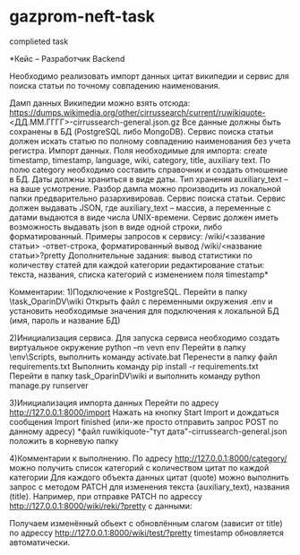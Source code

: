 # gazprom-neft-task
complieted task

*Кейс – Разработчик Backend 	

Необходимо реализовать импорт данных цитат википедии и сервис для поиска статьи по точному совпадению наименования.
	
Дамп данных Википедии можно взять отсюда: https://dumps.wikimedia.org/other/cirrussearch/current/ruwikiquote-<ДД.ММ.ГГГГ>-cirrussearch-general.json.gz Все данные должны быть сохранены в БД (PostgreSQL либо MongoDB). Сервис поиска статьи должен искать статью по полному совпадению наименования без учета регистра. 
Импорт данных. Поля необходимые для импорта: create timestamp, timestamp, language, wiki, category, title, auxiliary text. По полю category необходимо составить справочник и создать отношение в БД. Даты должны храниться в виде даты. Тип хранения auxiliary_text – на ваше усмотрение. Разбор дампа можно производить из локальной папки предварительно разархивировав.
	Сервис поиска статьи. Сервис должен выдавать JSON, где auxiliary_text – массив, а переменные с датами выдаются в виде числа UNIX-времени. Сервис должен иметь возможность выдавать json в виде одной строки, либо форматированный.
Примеры запросов к сервису: /wiki/<зазвание статьи> -ответ-строка, форматированный вывод /wiki/<название статьи>?pretty
Дополнительные задания:
вывод статистики по количеству статей для каждой категории
редактирование статьи: текста, названия, списка категорий с изменением поля timestamp*

Комментарии:
1)Подключение к PostgreSQL. 
Перейти в папку \task_OparinDV\wiki
Открыть файл с переменными окружения .env и установить необходимые значения для подключения к локальной БД (имя, пароль и название БД)

2)Инициализация сервиса.
Для запуска сервиса необходимо создать виртуальное окружение python –m vevn env
Перейти в папку \env\Scripts, выполнить команду activate.bat
Перенести в папку файл requirements.txt
Выполнить команду pip install -r requirements.txt
Перейти в папку task_OparinDV\wiki и выполнить команду python manage.py runserver 
 
3)Инициализация импорта данных
Перейти по адресу http://127.0.0.1:8000/import
Нажать на кнопку Start Import и дождаться сообщения Import finished (или-же просто отправить запрос POST по данному адресу)
*файл ruwikiquote-"тут дата"-cirrussearch-general.json положить в корневую папку

4)Комментарии к выполнению.
По адресу http://127.0.0.1:8000/category/ можно получить список категорий с количеством цитат по каждой категории 
Для каждого объекта данных цитат (quote) можно выполнить запрос с методом PATCH для изменения текста (auxiliary_text), названия (title).
Например, при отправке PATCH по адрессу http://127.0.0.1:8000/wiki/reki/?pretty с данными:
 
Получаем изменённый обьект с обновлённым слагом (зависит от title) по адрессу 
http://127.0.0.1:8000/wiki/test/?pretty 
timestamp обновляется автоматически.
